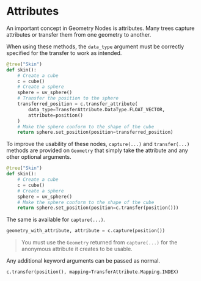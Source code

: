 # Attributes

An important concept in Geometry Nodes is attributes. Many trees capture attributes or transfer them from one geometry to another.

When using these methods, the `data_type` argument must be correctly specified for the transfer to work as intended.

```python
@tree("Skin")
def skin():
    # Create a cube
    c = cube()
    # Create a sphere
    sphere = uv_sphere()
    # Transfer the position to the sphere
    transferred_position = c.transfer_attribute(
        data_type=TransferAttribute.DataType.FLOAT_VECTOR,
        attribute=position()
    )
    # Make the sphere conform to the shape of the cube
    return sphere.set_position(position=transferred_position)
```

To improve the usability of these nodes, `capture(...)` and `transfer(...)` methods are provided on `Geometry` that simply take the attribute and any other optional arguments.

```python
@tree("Skin")
def skin():
    # Create a cube
    c = cube()
    # Create a sphere
    sphere = uv_sphere()
    # Make the sphere conform to the shape of the cube
    return sphere.set_position(position=c.transfer(position()))
```

The same is available for `capture(...)`.

```python
geometry_with_attribute, attribute = c.capture(position())
```

> You must use the `Geometry` returned from `capture(...)` for the anonymous attribute it creates to be usable.

Any additional keyword arguments can be passed as normal.

```python
c.transfer(position(), mapping=TransferAttribute.Mapping.INDEX)
```